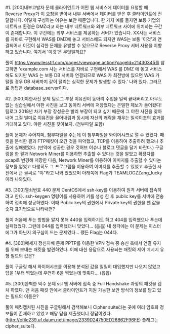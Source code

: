 ﻿#1. [200]내부고발자
문제
클라이언트가 어떤 웹 서비스에 데이터를 요청할 때 Reverse Proxy가 이 요청을 받아서 내부 서버에서 데이터를 받은 후 클라이언트에 전달합니다.
이렇게 구성하는 이유는 보안 때문입니다.
한 가지 예를 들자면 보통 기업의 네트워크 환경은 DMZ라고 하는 내부 네트워크와 외부 네트워크 사이에 위치하는 구간이 존재합니다.
이 구간에는 외부 서비스를 제공하는 서버가 있습니다.
XX사는 서비스를 자바로 구현해서 WAS를 DMZ에 놓고 서비스해도 되지만 WAS는 보통 '이것'과 연결되어서 이것이 심각한 문제를 유발할 수 있으므로 Reverse Proxy 서버 사용을 지향하고 있습니다.
여기서 '이것'은 무엇일까요?

풀이
https://www.lesstif.com/pages/viewpage.action?pageId=21430345를 참고하면 'example.com 사는 서비스를 자바로 구현해서 WAS 를 DMZ 에 놓고 서비스해도 되지만 WAS 는 보통 DB 서버와 연결되므로 WAS 가 최전방에 있으면 WAS 가 털릴 경우 DB 서버까지 같이 털리는 심각한 문제가 발생할 수 있다.' 나와 있다.
그러므로 정답은 database_server이다.

#2. [500]야한사진
문제
팀로그 부장 이유진이 동아리 수업을 일찍 끝내버리고 아무도 없는 실습실에서 야한 사진을 보고 동아리 서버에 저장했다는 은밀한 제보가 들어왔다!
팀로그 2018년 차기 부장 장성윤은 빨리 부장이 되고 싶기 때문에 그 야한 사진을 찾아내어 그걸 빌미로 이유진을 끌어내림과 동시에 자신의 쾌락을 채우는 일석이조의 효과를 기대하고 있다.
야한 사진을 찾아보자. (첨부파일 포함)

풀이
문제가 주어지며, 첨부파일을 주는데 이 첨부파일을 와이어샤크로 열 수 있었다. 패킷을 분석한 결과 FTP패킷이 오간 것을 파악했고, TCP를 이용하여 추출하려 했으나 추출에 실패했었다. (만약에 성공한 경우 깃허브 이슈나 블로그 댓글을 달기 바란다.)
구글링을 한 결과 Network Miner를 이용하면 추출할 수 있다는 것을 알았고 확장자를 pcap로 변경해 저장한 다음, Network Miner를 이용하여 이미지를 추출할 수 있다는 정보를 얻었고 다행히도 그 프로그램을 이용하여 이미지를 추출할 수 있었고
추출한 사진에서 큰 글씨로 "야"라고 나와 있었으며 아래쪽에 Flag가 TEAMLOGZZang_lucky이라 나와있다.

#3. [300]열쇠번호 440
문제
CentOS에서 ssh-key를 이용하여 원격 서버에 접속하려고 한다.
ssh-keygen 명령어를 사용하여 키를 생성 한 후 public key를 서버에 전송하여 접속에 성공하였다.
이때 Public key의 권한에서 Private key의 권한을 뺀 값을 숫자 표기법으로 나타내면?

풀이
처음에 푸는 방법을 알지 못해 440을 입력하기도 하고 404를 입력했으나 푸는데 실패했었다. 그런데 044를 입력했더니 맞았다... (읍읍)
내 생각에는 이 문제는 이스터에그가 아닌지 의구심이 드는 문제였다...
쨌든 Flag는 044다.

#4. [300]메세지 정신지배
문제
PPTP를 이용한 VPN 접속 중 송신 측에서 연결 유지를 위해 보내는 패킷을 발견하였다.
이에 대한 응답으로 사용되는 패킷의 제어 메시지 유형 필드의 값은?

풀이
구글링 해서 와이어샤크를 이용해 분석된 값을 일일히 대입했지만 나오지 않았고 답을 1부터 찍었는데 우연히 6을 찍었는데 맞춰다... (읍읍)

#5. [300]완벽한 악수
문제
ssl 웹 서버에 접속 중 Full Handshake 과정의 패킷을 캡처 하였다.
맨 처음 패킷 안에서 클라이언트가 지원 가능한 보안 방식의 정보를 담고 있는 필드의 이름은?

풀이
패킷캡처된 사진을 구글링해서 검색해보니 Cipher suite라는 곳에 여러 암호화 정보들이 존재하고 있었고 해당 답을 제출했더니 정답이였다.
(http://cfile239.uf.daum.net/image/2339D24750ED26B62F96FE)
플래그는 cipher_suite다.

